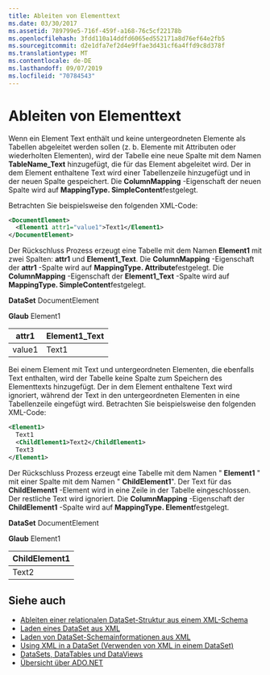 ```yaml
---
title: Ableiten von Elementtext
ms.date: 03/30/2017
ms.assetid: 789799e5-716f-459f-a168-76c5cf22178b
ms.openlocfilehash: 3fdd110a14ddfd6065ed552171a8d76ef64e2fb5
ms.sourcegitcommit: d2e1dfa7ef2d4e9ffae3d431cf6a4ffd9c8d378f
ms.translationtype: MT
ms.contentlocale: de-DE
ms.lasthandoff: 09/07/2019
ms.locfileid: "70784543"
---
```

# <a name="inferring-element-text"></a>Ableiten von Elementtext
Wenn ein Element Text enthält und keine untergeordneten Elemente als Tabellen abgeleitet werden sollen (z. b. Elemente mit Attributen oder wiederholten Elementen), wird der Tabelle eine neue Spalte mit dem Namen **TableName_Text** hinzugefügt, die für das Element abgeleitet wird. Der in dem Element enthaltene Text wird einer Tabellenzeile hinzugefügt und in der neuen Spalte gespeichert. Die **ColumnMapping** -Eigenschaft der neuen Spalte wird auf **MappingType. SimpleContent**festgelegt.  
  
 Betrachten Sie beispielsweise den folgenden XML-Code:  
  
```xml  
<DocumentElement>  
  <Element1 attr1="value1">Text1</Element1>  
</DocumentElement>  
```  
  
 Der Rückschluss Prozess erzeugt eine Tabelle mit dem Namen **Element1** mit zwei Spalten: **attr1** und **Element1_Text**. Die **ColumnMapping** -Eigenschaft der **attr1** -Spalte wird auf **MappingType. Attribute**festgelegt. Die **ColumnMapping** -Eigenschaft der **Element1_Text** -Spalte wird auf **MappingType. SimpleContent**festgelegt.  
  
 **DataSet** DocumentElement  
  
 **Glaub** Element1  
  
|attr1|Element1_Text|  
|-----------|--------------------|  
|value1|Text1|  
  
 Bei einem Element mit Text und untergeordneten Elementen, die ebenfalls Text enthalten, wird der Tabelle keine Spalte zum Speichern des Elementtexts hinzugefügt. Der in dem Element enthaltene Text wird ignoriert, während der Text in den untergeordneten Elementen in eine Tabellenzeile eingefügt wird. Betrachten Sie beispielsweise den folgenden XML-Code:  
  
```xml  
<Element1>  
  Text1  
  <ChildElement1>Text2</ChildElement1>  
  Text3  
</Element1>  
```  
  
 Der Rückschluss Prozess erzeugt eine Tabelle mit dem Namen " **Element1** " mit einer Spalte mit dem Namen " **ChildElement1**". Der Text für das **ChildElement1** -Element wird in eine Zeile in der Tabelle eingeschlossen. Der restliche Text wird ignoriert. Die **ColumnMapping** -Eigenschaft der **ChildElement1** -Spalte wird auf **MappingType. Element**festgelegt.  
  
 **DataSet** DocumentElement  
  
 **Glaub** Element1  
  
|ChildElement1|  
|-------------------|  
|Text2|  
  
## <a name="see-also"></a>Siehe auch

- [Ableiten einer relationalen DataSet-Struktur aus einem XML-Schema](inferring-dataset-relational-structure-from-xml.md)
- [Laden eines DataSet aus XML](loading-a-dataset-from-xml.md)
- [Laden von DataSet-Schemainformationen aus XML](loading-dataset-schema-information-from-xml.md)
- [Using XML in a DataSet (Verwenden von XML in einem DataSet)](using-xml-in-a-dataset.md)
- [DataSets, DataTables und DataViews](index.md)
- [Übersicht über ADO.NET](../ado-net-overview.md)
